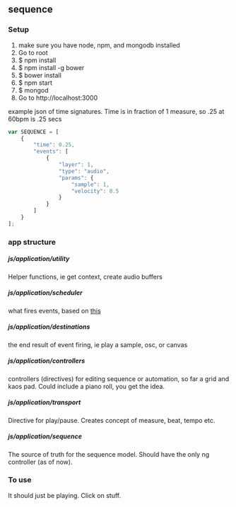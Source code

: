 ## sequence

### Setup

1. make sure you have node, npm, and mongodb installed
2. Go to root
3. $ npm install
4. $ npm install -g bower
5. $ bower install
6. $ npm start
7. $ mongod
8. Go to  http://localhost:3000

example json of time signatures. Time is in fraction of 1 measure, so .25 at 60bpm is .25 secs

```javascript
var SEQUENCE = [
    {
        "time": 0.25,
        "events": [
            {
                "layer": 1,
                "type": "audio",
                "params": {
                    "sample": 1,
                    "velocity": 0.5
                }
            }
        ]
    }
];
```

### app structure

##### js/application/utility
Helper functions, ie get context, create audio buffers

##### js/application/scheduler
what fires events, based on [this](http://www.html5rocks.com/en/tutorials/audio/scheduling/)

##### js/application/destinations
the end result of event firing, ie play a sample, osc, or canvas

##### js/application/controllers
controllers (directives) for editing sequence or automation, so far a grid and kaos pad. Could include a piano roll, you get the idea.

##### js/application/transport
Directive for play/pause. Creates concept of measure, beat, tempo etc.

##### js/application/sequence
The source of truth for the sequence model. Should have the only ng controller (as of now).

### To use
It should just be playing. Click on stuff.
